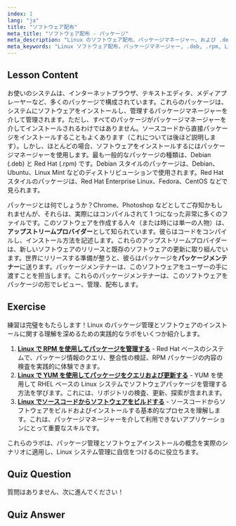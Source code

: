```yaml
---
index: 1
lang: "ja"
title: "ソフトウェア配布"
meta_title: "ソフトウェア配布 - パッケージ"
meta_description: "Linux のソフトウェア配布、パッケージマネージャー、および .deb や .rpm などのパッケージの種類について学びます。Linux システムでソフトウェアがどのように管理されているかを理解します。"
meta_keywords: "Linux ソフトウェア配布，パッケージマネージャー, .deb, .rpm, Linux パッケージ，初心者 Linux, Linux チュートリアル，ソフトウェアインストール"
---
```


## Lesson Content

お使いのシステムは、インターネットブラウザ、テキストエディタ、メディアプレーヤーなど、多くのパッケージで構成されています。これらのパッケージは、システムにソフトウェアをインストールし、管理するパッケージマネージャーを介して管理されます。ただし、すべてのパッケージがパッケージマネージャーを介してインストールされるわけではありません。ソースコードから直接パッケージをインストールすることもよくあります（これについては後ほど説明します）。しかし、ほとんどの場合、ソフトウェアをインストールするにはパッケージマネージャーを使用します。最も一般的なパッケージの種類は、Debian (.deb) と Red Hat (.rpm) です。Debian スタイルのパッケージは、Debian、Ubuntu、Linux Mint などのディストリビューションで使用されます。Red Hat スタイルのパッケージは、Red Hat Enterprise Linux、Fedora、CentOS などで見られます。

パッケージとは何でしょうか？Chrome、Photoshop などとしてご存知かもしれませんが、それらは、実際にはコンパイルされて 1 つになった非常に多くのファイルです。このソフトウェアを作成する人々（または時には単一の人物）は、**アップストリームプロバイダー**として知られています。彼らはコードをコンパイルし、インストール方法を記述します。これらのアップストリームプロバイダーは、新しいソフトウェアのリリースと既存のソフトウェアの更新に取り組んでいます。世界にリリースする準備が整うと、彼らはパッケージを**パッケージメンテナー**に送ります。パッケージメンテナーは、このソフトウェアをユーザーの手に渡すことを担当します。これらのパッケージメンテナーは、このソフトウェアをパッケージの形でレビュー、管理、配布します。

## Exercise

練習は完璧をもたらします！Linux のパッケージ管理とソフトウェアのインストールに関する理解を深めるための実践的なラボをいくつか紹介します。

1. **[Linux で RPM を使用してパッケージを管理する](https://labex.io/ja/labs/rhel-managing-packages-with-rpm-in-linux-590868)** - Red Hat ベースのシステムで、パッケージ情報のクエリ、整合性の検証、RPM パッケージの内容の検査を実践的に体験できます。
2. **[Linux で YUM を使用してパッケージをクエリおよび更新する](https://labex.io/ja/labs/rhel-query-and-update-packages-with-yum-in-linux-590869)** - YUM を使用して RHEL ベースの Linux システムでソフトウェアパッケージを管理する方法を学びます。これには、リポジトリの検査、更新、探索が含まれます。
3. **[Linux でソースコードからソフトウェアをビルドする](https://labex.io/ja/labs/comptia-build-software-from-source-code-in-linux-590853)** - ソースコードからソフトウェアをビルドおよびインストールする基本的なプロセスを理解します。これは、パッケージマネージャーを介して利用できないアプリケーションにとって重要なスキルです。

これらのラボは、パッケージ管理とソフトウェアインストールの概念を実際のシナリオに適用し、Linux システム管理に自信をつけるのに役立ちます。

## Quiz Question

質問はありません、次に進んでください！

## Quiz Answer
